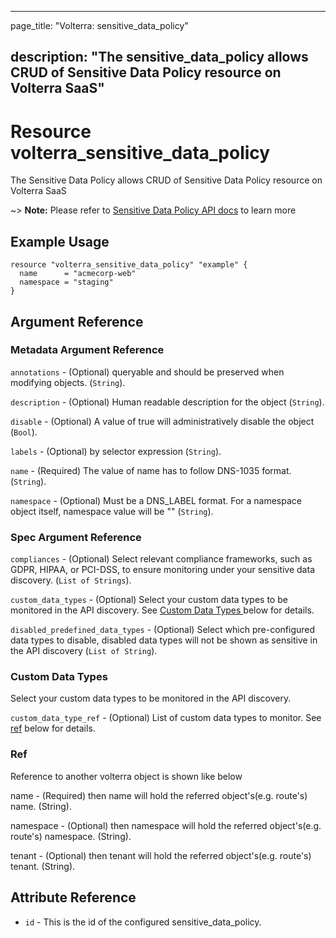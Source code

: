 ---

page_title: "Volterra: sensitive_data_policy"

description: "The sensitive_data_policy allows CRUD of Sensitive Data Policy resource on Volterra SaaS"
-------------------------------------------------------------------------------------------------------

Resource volterra_sensitive_data_policy
=======================================

The Sensitive Data Policy allows CRUD of Sensitive Data Policy resource on Volterra SaaS

~> **Note:** Please refer to [Sensitive Data Policy API docs](https://docs.cloud.f5.com/docs-v2/api/sensitive-data-policy) to learn more

Example Usage
-------------

```hcl
resource "volterra_sensitive_data_policy" "example" {
  name      = "acmecorp-web"
  namespace = "staging"
}

```

Argument Reference
------------------

### Metadata Argument Reference

`annotations` - (Optional) queryable and should be preserved when modifying objects. (`String`).

`description` - (Optional) Human readable description for the object (`String`).

`disable` - (Optional) A value of true will administratively disable the object (`Bool`).

`labels` - (Optional) by selector expression (`String`).

`name` - (Required) The value of name has to follow DNS-1035 format. (`String`).

`namespace` - (Optional) Must be a DNS_LABEL format. For a namespace object itself, namespace value will be "" (`String`).

### Spec Argument Reference

`compliances` - (Optional) Select relevant compliance frameworks, such as GDPR, HIPAA, or PCI-DSS, to ensure monitoring under your sensitive data discovery. (`List of Strings`).

`custom_data_types` - (Optional) Select your custom data types to be monitored in the API discovery. See [Custom Data Types ](#custom-data-types) below for details.

`disabled_predefined_data_types` - (Optional) Select which pre-configured data types to disable, disabled data types will not be shown as sensitive in the API discovery (`List of String`).

### Custom Data Types

Select your custom data types to be monitored in the API discovery.

`custom_data_type_ref` - (Optional) List of custom data types to monitor. See [ref](#ref) below for details.

### Ref

Reference to another volterra object is shown like below

name - (Required) then name will hold the referred object's(e.g. route's) name. (String).

namespace - (Optional) then namespace will hold the referred object's(e.g. route's) namespace. (String).

tenant - (Optional) then tenant will hold the referred object's(e.g. route's) tenant. (String).

Attribute Reference
-------------------

-	`id` - This is the id of the configured sensitive_data_policy.
